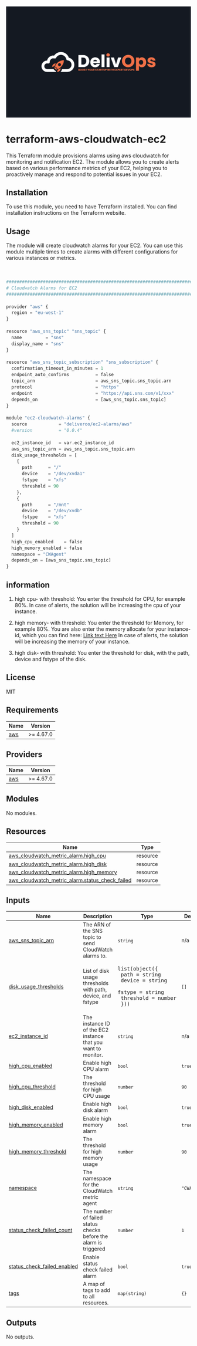 ![image info](logo.jpeg)

# terraform-aws-cloudwatch-ec2

This Terraform module provisions alarms using aws cloudwatch for monitoring and notification EC2. The module allows you to create alerts based on various performance metrics of your EC2, helping you to proactively manage and respond to potential issues in your EC2.

## Installation

To use this module, you need to have Terraform installed. You can find installation instructions on the Terraform website.

## Usage

The module will create cloudwatch alarms for your EC2. You can use this module multiple times to create alarms with different configurations for various instances or metrics.

```python


################################################################################
# Cloudwatch Alarms for EC2
################################################################################

provider "aws" {
  region = "eu-west-1"
}

resource "aws_sns_topic" "sns_topic" {
  name         = "sns"
  display_name = "sns"
}

resource "aws_sns_topic_subscription" "sns_subscription" {
  confirmation_timeout_in_minutes = 1
  endpoint_auto_confirms          = false
  topic_arn                       = aws_sns_topic.sns_topic.arn
  protocol                        = "https"
  endpoint                        = "https://api.sns.com/v1/xxx"
  depends_on                      = [aws_sns_topic.sns_topic]
}

module "ec2-cloudwatch-alarms" {
  source            = "deliveroo/ec2-alarms/aws"
  #version          = "0.0.4"

  ec2_instance_id   = var.ec2_instance_id
  aws_sns_topic_arn = aws_sns_topic.sns_topic.arn
  disk_usage_thresholds = [
    {
      path      = "/"
      device    = "/dev/xvda1"
      fstype    = "xfs"
      threshold = 90
    },
    {
      path      = "/mnt"
      device    = "/dev/xvdb"
      fstype    = "xfs"
      threshold = 90
    }
  ]
  high_cpu_enabled    = false
  high_memory_enabled = false
  namespace = "CWAgent"
  depends_on = [aws_sns_topic.sns_topic]
}

```

## information

1. high cpu- with threshold:
   You enter the threshold for CPU, for example 80%. In case of alerts, the solution will be increasing the cpu of your instance.

2. high memory- with threshold:
   You enter the threshold for Memory, for example 80%. You are also enter the memory allocate for your instance-id, which you can find here: [Link text Here](https://sysadminxpert.com/aws-rds-max-connections-limit/#google_vignette)
   In case of alerts, the solution will be increasing the memory of your instance.
3. high disk- with threshold:
   You enter the threshold for disk, with the path, device and fstype of the disk. 

## License

MIT

<!-- BEGIN_TF_DOCS -->
## Requirements

| Name | Version |
|------|---------|
| <a name="requirement_aws"></a> [aws](#requirement\_aws) | >= 4.67.0 |

## Providers

| Name | Version |
|------|---------|
| <a name="provider_aws"></a> [aws](#provider\_aws) | >= 4.67.0 |

## Modules

No modules.

## Resources

| Name | Type |
|------|------|
| [aws_cloudwatch_metric_alarm.high_cpu](https://registry.terraform.io/providers/hashicorp/aws/latest/docs/resources/cloudwatch_metric_alarm) | resource |
| [aws_cloudwatch_metric_alarm.high_disk](https://registry.terraform.io/providers/hashicorp/aws/latest/docs/resources/cloudwatch_metric_alarm) | resource |
| [aws_cloudwatch_metric_alarm.high_memory](https://registry.terraform.io/providers/hashicorp/aws/latest/docs/resources/cloudwatch_metric_alarm) | resource |
| [aws_cloudwatch_metric_alarm.status_check_failed](https://registry.terraform.io/providers/hashicorp/aws/latest/docs/resources/cloudwatch_metric_alarm) | resource |

## Inputs

| Name | Description | Type | Default | Required |
|------|-------------|------|---------|:--------:|
| <a name="input_aws_sns_topic_arn"></a> [aws\_sns\_topic\_arn](#input\_aws\_sns\_topic\_arn) | The ARN of the SNS topic to send CloudWatch alarms to. | `string` | n/a | yes |
| <a name="input_disk_usage_thresholds"></a> [disk\_usage\_thresholds](#input\_disk\_usage\_thresholds) | List of disk usage thresholds with path, device, and fstype | <pre>list(object({<br/>    path      = string<br/>    device    = string<br/>    fstype    = string<br/>    threshold = number<br/>  }))</pre> | `[]` | no |
| <a name="input_ec2_instance_id"></a> [ec2\_instance\_id](#input\_ec2\_instance\_id) | The instance ID of the EC2 instance that you want to monitor. | `string` | n/a | yes |
| <a name="input_high_cpu_enabled"></a> [high\_cpu\_enabled](#input\_high\_cpu\_enabled) | Enable high CPU alarm | `bool` | `true` | no |
| <a name="input_high_cpu_threshold"></a> [high\_cpu\_threshold](#input\_high\_cpu\_threshold) | The threshold for high CPU usage | `number` | `90` | no |
| <a name="input_high_disk_enabled"></a> [high\_disk\_enabled](#input\_high\_disk\_enabled) | Enable high disk alarm | `bool` | `true` | no |
| <a name="input_high_memory_enabled"></a> [high\_memory\_enabled](#input\_high\_memory\_enabled) | Enable high memory alarm | `bool` | `true` | no |
| <a name="input_high_memory_threshold"></a> [high\_memory\_threshold](#input\_high\_memory\_threshold) | The threshold for high memory usage | `number` | `90` | no |
| <a name="input_namespace"></a> [namespace](#input\_namespace) | The namespace for the CloudWatch metric agent | `string` | `"CWAgent"` | no |
| <a name="input_status_check_failed_count"></a> [status\_check\_failed\_count](#input\_status\_check\_failed\_count) | The number of failed status checks before the alarm is triggered | `number` | `1` | no |
| <a name="input_status_check_failed_enabled"></a> [status\_check\_failed\_enabled](#input\_status\_check\_failed\_enabled) | Enable status check failed alarm | `bool` | `true` | no |
| <a name="input_tags"></a> [tags](#input\_tags) | A map of tags to add to all resources. | `map(string)` | `{}` | no |

## Outputs

No outputs.
<!-- END_TF_DOCS -->
